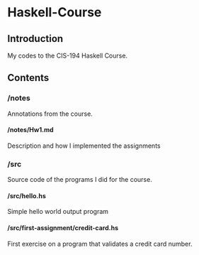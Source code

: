 # Haskell-Course

## Introduction

My codes to the CIS-194 Haskell Course. 

## Contents
### /notes
Annotations from the course.

#### /notes/Hw1.md
Description and how I implemented the assignments

### /src
Source code of the programs I did for the course.

#### /src/hello.hs
Simple hello world output program

#### /src/first-assignment/credit-card.hs
First exercise on a program that validates a credit card number.
